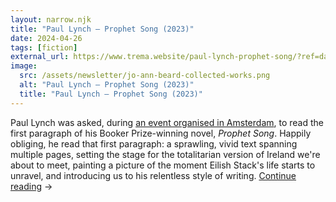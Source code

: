 ```yaml
---
layout: narrow.njk
title: "Paul Lynch – Prophet Song (2023)"
date: 2024-04-26
tags: [fiction]
external_url: https://www.trema.website/paul-lynch-prophet-song/?ref=daniel.pizza
image:
  src: /assets/newsletter/jo-ann-beard-collected-works.png
  alt: "Paul Lynch – Prophet Song (2023)"
  title: "Paul Lynch – Prophet Song (2023)"
---
```


Paul Lynch was asked, during [an event organised in Amsterdam](https://debalie.nl/programma/paul-lynch-on-prophet-song-literature-and-violence-28-03-2024/?ref=trema.website "Paul Lynch at De Balie in Amsterdam"), to read the first paragraph of his Booker Prize-winning novel, _Prophet Song_. Happily obliging, he read that first paragraph: a sprawling, vivid text spanning multiple pages, setting the stage for the totalitarian version of Ireland we're about to meet, painting a picture of the moment Eilish Stack's life starts to unravel, and introducing us to his relentless style of writing. <a href="{{ external_url }}" title="Read my recommendation for Prophet Song by Paul Lynch" rel="external" target="_blank">Continue reading</a> →
